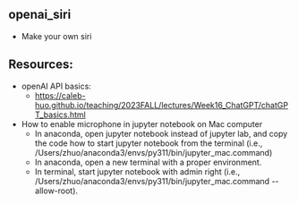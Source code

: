 ## openai_siri
- Make your own siri
   
## Resources:
- openAI API basics:
  - https://caleb-huo.github.io/teaching/2023FALL/lectures/Week16_ChatGPT/chatGPT_basics.html
- How to enable microphone in jupyter notebook on Mac computer
  - In anaconda, open jupyter notebook instead of jupyter lab, and copy the code how to start jupyter notebook from the terminal (i.e., /Users/zhuo/anaconda3/envs/py311/bin/jupyter_mac.command)
  - In anaconda, open a new terminal with a proper environment.
  - In terminal, start jupyter notebook with admin right (i.e., /Users/zhuo/anaconda3/envs/py311/bin/jupyter_mac.command --allow-root).
  
